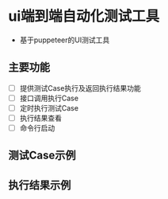 # ui端到端自动化测试工具
* 基于puppeteer的UI测试工具

## 主要功能
* [ ] 提供测试Case执行及返回执行结果功能
* [ ] 接口调用执行Case
* [ ] 定时执行测试Case
* [ ] 执行结果查看
* [ ] 命令行启动

## 测试Case示例


## 执行结果示例
